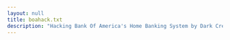 ```yaml
---
layout: null
title: boahack.txt
description: "Hacking Bank Of America's Home Banking System by Dark Creaper of PHIRM"
---
```

